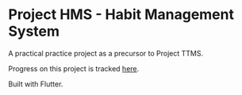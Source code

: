 # Project HMS - Habit Management System

A practical practice project as a precursor to Project TTMS.

Progress on this project is tracked [here](https://cornerboxes.com/projects/lms/hms/).

Built with Flutter.
